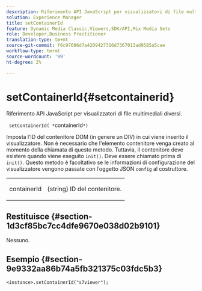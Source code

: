 ```yaml
---
description: Riferimento API JavaScript per visualizzatori di file multimediali diversi.
solution: Experience Manager
title: setContainerId
feature: Dynamic Media Classic,Viewers,SDK/API,Mix Media Sets
role: Developer,Business Practitioner
translation-type: tm+mt
source-git-commit: f6c97606d7a4209427316d7367013ad9585a5cae
workflow-type: tm+mt
source-wordcount: '99'
ht-degree: 2%

---
```



# setContainerId{#setcontainerid}

Riferimento API JavaScript per visualizzatori di file multimediali diversi.

` setContainerId( *`containerId`*)`

Imposta l’ID del contenitore DOM (in genere un DIV) in cui viene inserito il visualizzatore. Non è necessario che l&#39;elemento contenitore venga creato al momento della chiamata di questo metodo. Tuttavia, il contenitore deve esistere quando viene eseguito `init()`. Deve essere chiamato prima di `init()`. Questo metodo è facoltativo se le informazioni di configurazione del visualizzatore vengono passate con l’oggetto JSON `config` al costruttore.

<table id="table_896DFF34A68A403DB93A6D597461A573"> 
 <tbody> 
  <tr> 
   <td colname="col1"> <p> <span class="codeph"> <span class="varname"> containerId  </span> </span> </p> </td> 
   <td colname="col2"> <p> <span class="codeph"> {string}  </span> ID del contenitore. </p> </td> 
  </tr> 
 </tbody> 
</table>

## Restituisce {#section-1d3cf85bc7cc4dfe9670e038d02b9101}

Nessuno.

## Esempio {#section-9e9332aa86b74a5fb321375c03fdc5b3}

```
<instance>.setContainerId("s7viewer");
```

